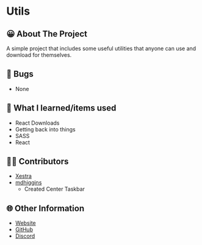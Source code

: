 # Utils

## 😀 About The Project
A simple project that includes some useful utilities that anyone can use and download for themselves.

## 👿 Bugs
- None

## 🤔 What I learned/items used
- React Downloads
- Getting back into things
- SASS
- React

## 👨‍💻 Contributors
- [Xestra](https://github.com/Xestra1)
- [mdhiggins](https://github.com/mdhiggins)
  - Created Center Taskbar

## 🌐 Other Information
- [Website](https://xestra.us/)
- [GitHub](https://github.com/Xestra1) 
- [Discord](https://discord.gg/gRS7gw4)